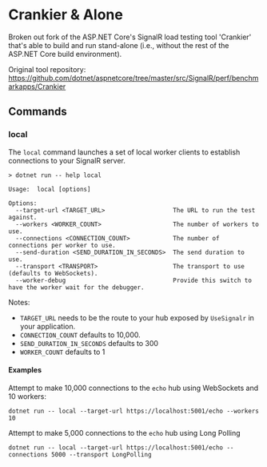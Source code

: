 # Crankier & Alone

Broken out fork of the ASP.NET Core's SignalR load testing tool 'Crankier' that's able to build and run stand-alone (i.e., without the rest of the ASP.NET Core build environment).

Original tool repository: https://github.com/dotnet/aspnetcore/tree/master/src/SignalR/perf/benchmarkapps/Crankier 

## Commands

### local

The `local` command launches a set of local worker clients to establish connections to your SignalR server.

```
> dotnet run -- help local

Usage:  local [options]

Options:
  --target-url <TARGET_URL>                   The URL to run the test against.
  --workers <WORKER_COUNT>                    The number of workers to use.
  --connections <CONNECTION_COUNT>            The number of connections per worker to use.
  --send-duration <SEND_DURATION_IN_SECONDS>  The send duration to use.
  --transport <TRANSPORT>                     The transport to use (defaults to WebSockets).
  --worker-debug                              Provide this switch to have the worker wait for the debugger.
```

Notes:

* `TARGET_URL` needs to be the route to your hub exposed by `UseSignalr` in your application.
* `CONNECTION_COUNT` defaults to 10,000.
* `SEND_DURATION_IN_SECONDS` defaults to 300
* `WORKER_COUNT` defaults to 1

#### Examples

Attempt to make 10,000 connections to the `echo` hub using WebSockets and 10 workers:

```
dotnet run -- local --target-url https://localhost:5001/echo --workers 10
```

Attempt to make 5,000 connections to the `echo` hub using Long Polling

```
dotnet run -- local --target-url https://localhost:5001/echo --connections 5000 --transport LongPolling
```
